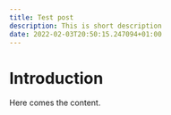 ```yaml
---
title: Test post
description: This is short description
date: 2022-02-03T20:50:15.247094+01:00
---
```


# Introduction

Here comes the content.

